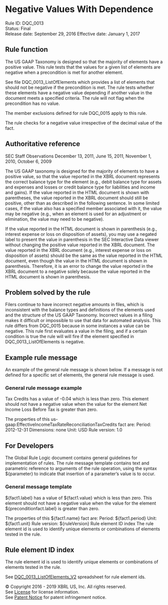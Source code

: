 # Negative Values With Dependence
Rule ID: DQC_0013  
Status:  Final  
Release date: September 29, 2016
Effective date: January 1, 2017

## Rule function
The US GAAP Taxonomy is designed so that the majority of elements have a positive value. This rule tests that the values for a given list of elements are negative when a precondition is met for another element.

See file DQC_0013_ListOfElements which provides a list of elements that should not be negative if the precondition is met. The rule tests whether these elements have a negative value depending if another value in the document meets a specified criteria. The rule will not flag when the precondition has no value.

The member exclusions defined for rule DQC_0015 apply to this rule.

The rule checks for a negative value irrespective of the decimal value of the fact.

## Authoritative reference
SEC Staff Observations December 13, 2011, June 15, 2011, November 1, 2010, October 6, 2009

The US GAAP taxonomy is designed for the majority of elements to have a positive value, so that the value reported in the XBRL document represents the correct balance type for the element (e.g., debit balance type for assets and expenses and losses or credit balance type for liabilities and income and gains). If the value reported in the HTML document is shown with parentheses, the value reported in the XBRL document should still be positive, other than as described in the following sentence. In some limited cases, if the value also has a specified member associated with it, the value may be negative (e.g., when an element is used for an adjustment or elimination, the value may need to be negative).

If the value reported in the HTML document is shown in parenthesis (e.g., interest expense or loss on disposition of assets), you may use a negated label to present the value in parenthesis in the SEC Interactive Data viewer without changing the positive value reported in the XBRL document. The value reported in the XBRL document (e.g., interest expense or loss on disposition of assets) should be the same as the value reported in the HTML document, even though the value in the HTML document is shown in parenthesis. Therefore, it is an error to change the value reported in the XBRL document to a negative solely because the value reported in the HTML document is shown in parenthesis.

## Problem solved by the rule
Filers continue to have incorrect negative amounts in files, which is inconsistent with the balance types and definitions of the elements used and the structure of the US GAAP Taxonomy. Incorrect values in a filing makes it difficult or impossible to use that data for automated analysis.  This rule differs from DQC_0015 because in some instances a value can be negative. This rule first evaluates a value in the filing, and if a certain condition is true the rule will will fire if the element specified in DQC_0013_ListOfElements is negative.

## Example rule message
An example of the general rule message is shown below. If a message is not defined for a specific set of elements, the general rule message is used.

### General rule message example
Tax Credits has a value of -0.04 which is less than zero. This element should not have a negative value when the value for the element Net Income Loss Before Tax is greater than zero.

The properties of this us-gaap:EffectiveIncomeTaxRateReconciliationTaxCredits fact are:
Period: 2012-12-31
Dimensions: none
Unit: USD
Rule version: 1.0

## For Developers
The Global Rule Logic document contains general guidelines for implementation of rules.
The rule message template contains text and parametric reference to arguments of the rule operation, using the syntax ${parameter} to indicate that insertion of a parameter’s value is to occur.
### General message template

${fact1.label}  has a value of ${fact1.value} which is less than zero. This element should not have a negative value when the value for the element ${preconditionfact.label}  is greater than zero.

The properties of this ${fact1.name} fact are:
Period: ${fact1.period}
Unit: ${fact1.unit}
Rule version: ${ruleVersion}
Rule element ID index
The rule element id is used to identify unique elements or combinations of elements tested in the rule. 

## Rule element ID index
The rule element id is used to identify unique elements or combinations of elements tested in the rule.  

See [DQC_0013_ListOfElements_V2](DQC_0013_ListOfElements_V2.xlsx?raw=true) spreadsheet for rule element ids.

© Copyright 2016 - 2019 XBRL US, Inc. All rights reserved.   
See [License](https://xbrl.us/dqc-license) for license information.  
See [Patent Notice](https://xbrl.us/dqc-patent) for patent infringement notice.
